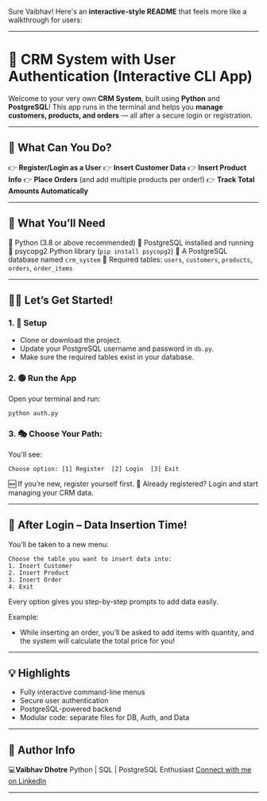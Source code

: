 Sure Vaibhav! Here's an **interactive-style README** that feels more like a walkthrough for users:

---

# 📘 CRM System with User Authentication (Interactive CLI App)

Welcome to your very own **CRM System**, built using **Python** and **PostgreSQL**!
This app runs in the terminal and helps you **manage customers, products, and orders** — all after a secure login or registration.

---

## 🚀 What Can You Do?

👉 **Register/Login as a User**
👉 **Insert Customer Data**
👉 **Insert Product Info**
👉 **Place Orders** (and add multiple products per order!)
👉 **Track Total Amounts Automatically**

---

## 🧰 What You’ll Need

🔸 Python (3.8 or above recommended)
🔸 PostgreSQL installed and running
🔸 psycopg2 Python library (`pip install psycopg2`)
🔸 A PostgreSQL database named `crm_system`
🔸 Required tables: `users`, `customers`, `products`, `orders`, `order_items`

---

## 🧑‍💻 Let’s Get Started!

### 1. 🔧 Setup

* Clone or download the project.
* Update your PostgreSQL username and password in `db.py`.
* Make sure the required tables exist in your database.

### 2. 🟢 Run the App

Open your terminal and run:

```bash
python auth.py
```

### 3. 🎭 Choose Your Path:

You'll see:

```
Choose option: [1] Register  [2] Login  [3] Exit
```

🆕 If you’re new, register yourself first.
🔐 Already registered? Login and start managing your CRM data.

---

## 📝 After Login – Data Insertion Time!

You’ll be taken to a new menu:

```
Choose the table you want to insert data into:
1. Insert Customer
2. Insert Product
3. Insert Order
4. Exit
```

Every option gives you step-by-step prompts to add data easily.

Example:

* While inserting an order, you’ll be asked to add items with quantity, and the system will calculate the total price for you!

---

## 💡 Highlights

* Fully interactive command-line menus
* Secure user authentication
* PostgreSQL-powered backend
* Modular code: separate files for DB, Auth, and Data

---

## 🙋 Author Info
💻**Vaibhav Dhotre**
Python | SQL | PostgreSQL Enthusiast
[Connect with me on LinkedIn](https://www.linkedin.com/in/vaibhavd08/)


---

